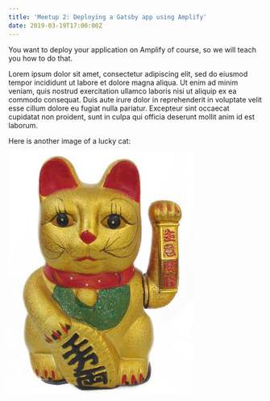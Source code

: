 ```yaml
---
title: 'Meetup 2: Deploying a Gatsby app using Amplify'
date: 2019-03-19T17:00:00Z
---
```


You want to deploy your application on Amplify of course, so we will teach you how to do that.

Lorem ipsum dolor sit amet, consectetur adipiscing elit, sed do eiusmod tempor incididunt ut labore et dolore magna aliqua. Ut enim ad minim veniam, quis nostrud exercitation ullamco laboris nisi ut aliquip ex ea commodo consequat. Duis aute irure dolor in reprehenderit in voluptate velit esse cillum dolore eu fugiat nulla pariatur. Excepteur sint occaecat cupidatat non proident, sunt in culpa qui officia deserunt mollit anim id est laborum.

Here is another image of a lucky cat:

![Lucky cat 1](../images/lucky-cat-2.jpg)
